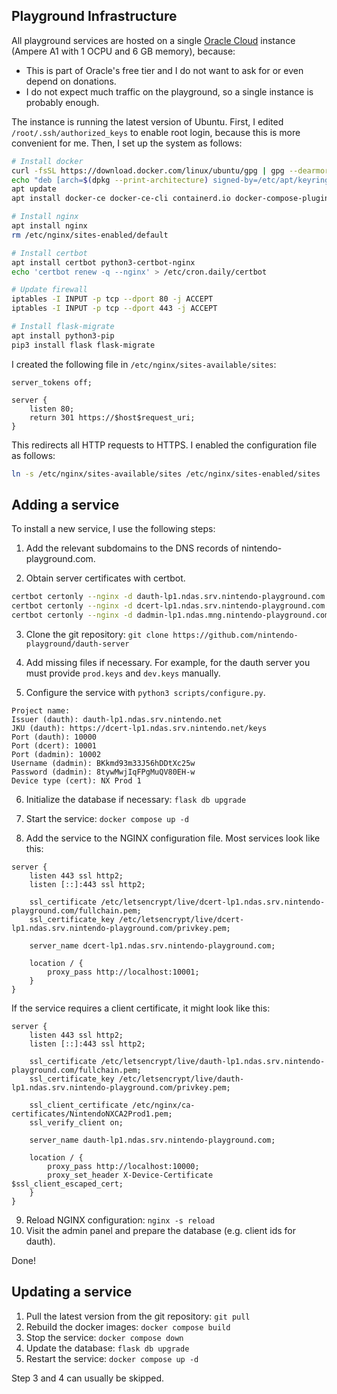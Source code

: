 ## Playground Infrastructure
All playground services are hosted on a single [Oracle Cloud](https://cloud.oracle.com) instance (Ampere A1 with 1 OCPU and 6 GB memory), because:
* This is part of Oracle's free tier and I do not want to ask for or even depend on donations.
* I do not expect much traffic on the playground, so a single instance is probably enough.

The instance is running the latest version of Ubuntu. First, I edited `/root/.ssh/authorized_keys` to enable root login, because this is more convenient for me. Then, I set up the system as follows:

```sh
# Install docker
curl -fsSL https://download.docker.com/linux/ubuntu/gpg | gpg --dearmor -o /etc/apt/keyrings/docker.gpg
echo "deb [arch=$(dpkg --print-architecture) signed-by=/etc/apt/keyrings/docker.gpg] https://download.docker.com/linux/ubuntu $(lsb_release -cs) stable" > /etc/apt/sources.list.d/docker.list
apt update
apt install docker-ce docker-ce-cli containerd.io docker-compose-plugin

# Install nginx
apt install nginx
rm /etc/nginx/sites-enabled/default

# Install certbot
apt install certbot python3-certbot-nginx
echo 'certbot renew -q --nginx' > /etc/cron.daily/certbot

# Update firewall
iptables -I INPUT -p tcp --dport 80 -j ACCEPT
iptables -I INPUT -p tcp --dport 443 -j ACCEPT

# Install flask-migrate
apt install python3-pip
pip3 install flask flask-migrate
```

I created the following file in `/etc/nginx/sites-available/sites`:

```nginx
server_tokens off;

server {
    listen 80;
    return 301 https://$host$request_uri;
}
```

This redirects all HTTP requests to HTTPS. I enabled the configuration file as follows:

```sh
ln -s /etc/nginx/sites-available/sites /etc/nginx/sites-enabled/sites
```

## Adding a service

To install a new service, I use the following steps:

1. Add the relevant subdomains to the DNS records of nintendo-playground.com.

2. Obtain server certificates with certbot.
```sh
certbot certonly --nginx -d dauth-lp1.ndas.srv.nintendo-playground.com
certbot certonly --nginx -d dcert-lp1.ndas.srv.nintendo-playground.com
certbot certonly --nginx -d dadmin-lp1.ndas.mng.nintendo-playground.com
```

3. Clone the git repository: `git clone https://github.com/nintendo-playground/dauth-server`
4. Add missing files if necessary. For example, for the dauth server you must provide `prod.keys` and `dev.keys` manually.

5. Configure the service with `python3 scripts/configure.py`.
```
Project name: 
Issuer (dauth): dauth-lp1.ndas.srv.nintendo.net
JKU (dauth): https://dcert-lp1.ndas.srv.nintendo.net/keys
Port (dauth): 10000
Port (dcert): 10001
Port (dadmin): 10002
Username (dadmin): BKkmd93m33J56hDDtXc25w
Password (dadmin): 8tywMwjIqFPgMuQV80EH-w
Device type (cert): NX Prod 1
```

6. Initialize the database if necessary: `flask db upgrade`
7. Start the service: `docker compose up -d`

8. Add the service to the NGINX configuration file. Most services look like this:
```
server {
    listen 443 ssl http2;
    listen [::]:443 ssl http2;

    ssl_certificate /etc/letsencrypt/live/dcert-lp1.ndas.srv.nintendo-playground.com/fullchain.pem;
    ssl_certificate_key /etc/letsencrypt/live/dcert-lp1.ndas.srv.nintendo-playground.com/privkey.pem;

    server_name dcert-lp1.ndas.srv.nintendo-playground.com;

    location / {
        proxy_pass http://localhost:10001;
    }
}
```

If the service requires a client certificate, it might look like this:
```
server {
    listen 443 ssl http2;
    listen [::]:443 ssl http2;

    ssl_certificate /etc/letsencrypt/live/dauth-lp1.ndas.srv.nintendo-playground.com/fullchain.pem;
    ssl_certificate_key /etc/letsencrypt/live/dauth-lp1.ndas.srv.nintendo-playground.com/privkey.pem;

    ssl_client_certificate /etc/nginx/ca-certificates/NintendoNXCA2Prod1.pem;
    ssl_verify_client on;

    server_name dauth-lp1.ndas.srv.nintendo-playground.com;

    location / {
        proxy_pass http://localhost:10000;
        proxy_set_header X-Device-Certificate $ssl_client_escaped_cert;
    }
}
```

9. Reload NGINX configuration: `nginx -s reload`
10. Visit the admin panel and prepare the database (e.g. client ids for dauth).

Done!

## Updating a service
1. Pull the latest version from the git repository: `git pull`
2. Rebuild the docker images: `docker compose build`
3. Stop the service: `docker compose down`
4. Update the database: `flask db upgrade`
5. Restart the service: `docker compose up -d`

Step 3 and 4 can usually be skipped.
